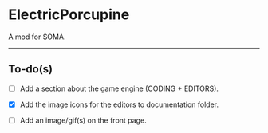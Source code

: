# ElectricPorcupine

 A mod for SOMA.

---

## To-do(s)

- [ ] Add a section about the game engine (CODING + EDITORS).
- [x] Add the image icons for the editors to documentation folder.
- [ ] Add an image/gif(s) on the front page.

